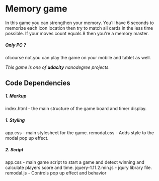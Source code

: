 # Memory game

In this game you can strengthen your memory. You'll have 6 seconds to memorize each icon location then try to match all cards in the less time possible.
If your moves count equals 8 then you're a memory master.

##### Only PC ?
ofcourse not.you can play the game on your mobile and tablet as well.

*This game is one of **udacity** nanodegree projects.*

## Code Dependencies
##### 1. Markup
index.html - the main structure of the game board and timer display.
##### 1. Styling
app.css - main stylesheet for the game.
remodal.css - Adds style to the modal pop up effect.
##### 2. Script
app.css - main game script to start a game and detect winning and calculate players score and time.
jquery-1.11.2.min.js - jqury library file.
remodal.js - Controls pop up effect and behavior